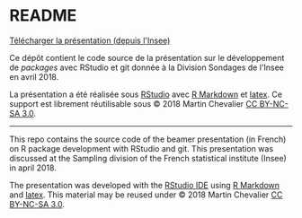 # README

[Télécharger la présentation (depuis l'Insee)](https://git.stable.innovation.insee.eu/formation/r_dev/raw/master/presentation/presentation.pdf)

Ce dépôt contient le code source de la présentation sur le développement de *packages* avec RStudio et git donnée à la Division Sondages de l'Insee en avril 2018. 

La présentation a été réalisée sous [RStudio](https://www.rstudio.com/) avec [R Markdown](https://rmarkdown.rstudio.com/) et [latex](https://www.latex-project.org/). Ce support est librement réutilisable sous &copy; 2018 Martin Chevalier [CC BY-NC-SA 3.0](https://creativecommons.org/licenses/by-nc-sa/3.0/fr).


------------------

This repo contains the source code of the beamer presentation (in French) on R package development with RStudio and git. This presentation was discussed at the Sampling division of the French statistical institute (Insee) in april 2018. 

The presentation was developed with the [RStudio IDE](https://www.rstudio.com/) using [R Markdown](https://rmarkdown.rstudio.com/) and [latex](https://www.latex-project.org/). This material may be reused under &copy; 2018 Martin Chevalier [CC BY-NC-SA 3.0](https://creativecommons.org/licenses/by-nc-sa/3.0).